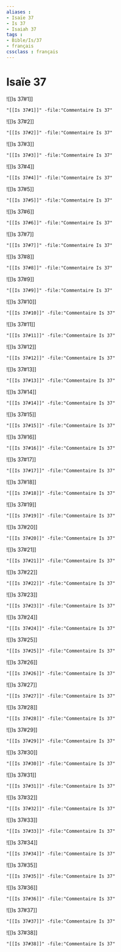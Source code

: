 ```yaml
---
aliases : 
- Isaïe 37
- Is 37
- Isaiah 37
tags : 
- Bible/Is/37
- français
cssclass : français
---
```


# Isaïe 37

![[Is 37#1]]

```query
"[[Is 37#1]]" -file:"Commentaire Is 37"
```

![[Is 37#2]]

```query
"[[Is 37#2]]" -file:"Commentaire Is 37"
```

![[Is 37#3]]

```query
"[[Is 37#3]]" -file:"Commentaire Is 37"
```

![[Is 37#4]]

```query
"[[Is 37#4]]" -file:"Commentaire Is 37"
```

![[Is 37#5]]

```query
"[[Is 37#5]]" -file:"Commentaire Is 37"
```

![[Is 37#6]]

```query
"[[Is 37#6]]" -file:"Commentaire Is 37"
```

![[Is 37#7]]

```query
"[[Is 37#7]]" -file:"Commentaire Is 37"
```

![[Is 37#8]]

```query
"[[Is 37#8]]" -file:"Commentaire Is 37"
```

![[Is 37#9]]

```query
"[[Is 37#9]]" -file:"Commentaire Is 37"
```

![[Is 37#10]]

```query
"[[Is 37#10]]" -file:"Commentaire Is 37"
```

![[Is 37#11]]

```query
"[[Is 37#11]]" -file:"Commentaire Is 37"
```

![[Is 37#12]]

```query
"[[Is 37#12]]" -file:"Commentaire Is 37"
```

![[Is 37#13]]

```query
"[[Is 37#13]]" -file:"Commentaire Is 37"
```

![[Is 37#14]]

```query
"[[Is 37#14]]" -file:"Commentaire Is 37"
```

![[Is 37#15]]

```query
"[[Is 37#15]]" -file:"Commentaire Is 37"
```

![[Is 37#16]]

```query
"[[Is 37#16]]" -file:"Commentaire Is 37"
```

![[Is 37#17]]

```query
"[[Is 37#17]]" -file:"Commentaire Is 37"
```

![[Is 37#18]]

```query
"[[Is 37#18]]" -file:"Commentaire Is 37"
```

![[Is 37#19]]

```query
"[[Is 37#19]]" -file:"Commentaire Is 37"
```

![[Is 37#20]]

```query
"[[Is 37#20]]" -file:"Commentaire Is 37"
```

![[Is 37#21]]

```query
"[[Is 37#21]]" -file:"Commentaire Is 37"
```

![[Is 37#22]]

```query
"[[Is 37#22]]" -file:"Commentaire Is 37"
```

![[Is 37#23]]

```query
"[[Is 37#23]]" -file:"Commentaire Is 37"
```

![[Is 37#24]]

```query
"[[Is 37#24]]" -file:"Commentaire Is 37"
```

![[Is 37#25]]

```query
"[[Is 37#25]]" -file:"Commentaire Is 37"
```

![[Is 37#26]]

```query
"[[Is 37#26]]" -file:"Commentaire Is 37"
```

![[Is 37#27]]

```query
"[[Is 37#27]]" -file:"Commentaire Is 37"
```

![[Is 37#28]]

```query
"[[Is 37#28]]" -file:"Commentaire Is 37"
```

![[Is 37#29]]

```query
"[[Is 37#29]]" -file:"Commentaire Is 37"
```

![[Is 37#30]]

```query
"[[Is 37#30]]" -file:"Commentaire Is 37"
```

![[Is 37#31]]

```query
"[[Is 37#31]]" -file:"Commentaire Is 37"
```

![[Is 37#32]]

```query
"[[Is 37#32]]" -file:"Commentaire Is 37"
```

![[Is 37#33]]

```query
"[[Is 37#33]]" -file:"Commentaire Is 37"
```

![[Is 37#34]]

```query
"[[Is 37#34]]" -file:"Commentaire Is 37"
```

![[Is 37#35]]

```query
"[[Is 37#35]]" -file:"Commentaire Is 37"
```

![[Is 37#36]]

```query
"[[Is 37#36]]" -file:"Commentaire Is 37"
```

![[Is 37#37]]

```query
"[[Is 37#37]]" -file:"Commentaire Is 37"
```

![[Is 37#38]]

```query
"[[Is 37#38]]" -file:"Commentaire Is 37"
```

